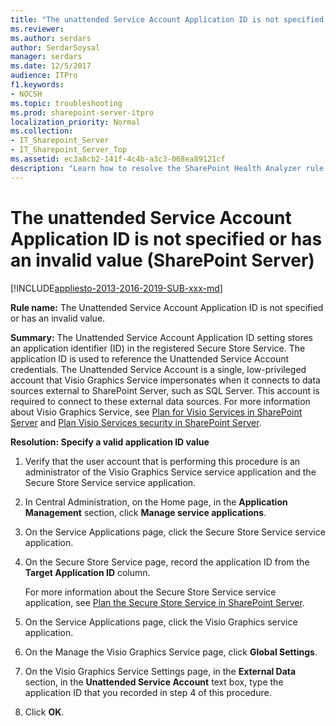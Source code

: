 ```yaml
---
title: "The unattended Service Account Application ID is not specified or has an invalid value (SharePoint Server)"
ms.reviewer: 
ms.author: serdars
author: SerdarSoysal
manager: serdars
ms.date: 12/5/2017
audience: ITPro
f1.keywords:
- NOCSH
ms.topic: troubleshooting
ms.prod: sharepoint-server-itpro
localization_priority: Normal
ms.collection:
- IT_Sharepoint_Server
- IT_Sharepoint_Server_Top
ms.assetid: ec3a8cb2-141f-4c4b-a3c3-068ea89121cf
description: "Learn how to resolve the SharePoint Health Analyzer rule: The Unattended Service Account Application ID is not specified or has an invalid value, for SharePoint Server."
---
```


# The unattended Service Account Application ID is not specified or has an invalid value (SharePoint Server)

[!INCLUDE[appliesto-2013-2016-2019-SUB-xxx-md](../includes/appliesto-2013-2016-2019-SUB-xxx-md.md)] 
  
 **Rule name:** The Unattended Service Account Application ID is not specified or has an invalid value. 
  
 **Summary:** The Unattended Service Account Application ID setting stores an application identifier (ID) in the registered Secure Store Service. The application ID is used to reference the Unattended Service Account credentials. The Unattended Service Account is a single, low-privileged account that Visio Graphics Service impersonates when it connects to data sources external to SharePoint Server, such as SQL Server. This account is required to connect to these external data sources. For more information about Visio Graphics Service, see [Plan for Visio Services in SharePoint Server](/previous-versions/office/sharepoint-server-2010/ee663482(v=office.14)) and [Plan Visio Services security in SharePoint Server](/previous-versions/office/sharepoint-server-2010/ee663483(v=office.14)).
  
 **Resolution: Specify a valid application ID value**
  
1. Verify that the user account that is performing this procedure is an administrator of the Visio Graphics Service service application and the Secure Store Service service application.
    
2. In Central Administration, on the Home page, in the **Application Management** section, click **Manage service applications**.
    
3. On the Service Applications page, click the Secure Store Service service application.
    
4. On the Secure Store Service page, record the application ID from the **Target Application ID** column. 
    
    For more information about the Secure Store Service service application, see [Plan the Secure Store Service in SharePoint Server](/previous-versions/office/sharepoint-server-2010/ee806889(v=office.14)).
    
5. On the Service Applications page, click the Visio Graphics service application.
    
6. On the Manage the Visio Graphics Service page, click **Global Settings**.
    
7. On the Visio Graphics Service Settings page, in the **External Data** section, in the **Unattended Service Account** text box, type the application ID that you recorded in step 4 of this procedure. 
    
8. Click **OK**.
    

